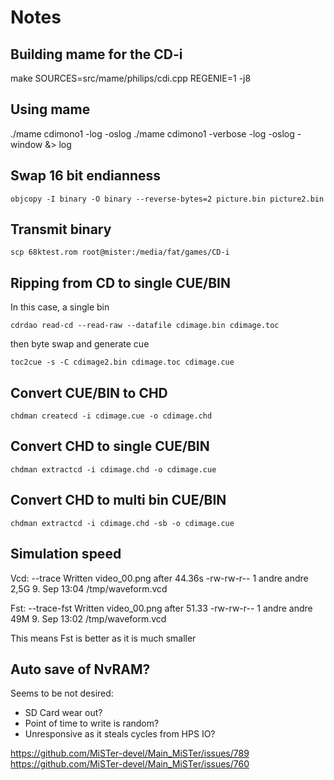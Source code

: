 # Notes

## Building mame for the CD-i

make SOURCES=src/mame/philips/cdi.cpp REGENIE=1 -j8

## Using mame

./mame cdimono1 -log -oslog
./mame cdimono1 -verbose -log -oslog -window &> log

## Swap 16 bit endianness

    objcopy -I binary -O binary --reverse-bytes=2 picture.bin picture2.bin

## Transmit binary

    scp 68ktest.rom root@mister:/media/fat/games/CD-i

## Ripping from CD to single CUE/BIN

In this case, a single bin

    cdrdao read-cd --read-raw --datafile cdimage.bin cdimage.toc

then byte swap and generate cue

    toc2cue -s -C cdimage2.bin cdimage.toc cdimage.cue

## Convert CUE/BIN to CHD

    chdman createcd -i cdimage.cue -o cdimage.chd

## Convert CHD to single CUE/BIN

    chdman extractcd -i cdimage.chd -o cdimage.cue 

## Convert CHD to multi bin CUE/BIN

    chdman extractcd -i cdimage.chd -sb -o cdimage.cue

## Simulation speed

Vcd:
--trace
Written video_00.png after 44.36s
-rw-rw-r-- 1 andre andre 2,5G  9. Sep 13:04 /tmp/waveform.vcd

Fst:
--trace-fst
Written video_00.png after 51.33
-rw-rw-r-- 1 andre andre 49M  9. Sep 13:02 /tmp/waveform.vcd

This means Fst is better as it is much smaller


## Auto save of NvRAM?

Seems to be not desired:
* SD Card wear out?
* Point of time to write is random?
* Unresponsive as it steals cycles from HPS IO?

https://github.com/MiSTer-devel/Main_MiSTer/issues/789
https://github.com/MiSTer-devel/Main_MiSTer/issues/760
